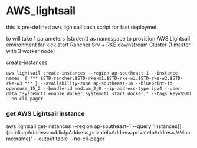 # AWS_lightsail

this is pre-defined aws lightsail bash script for fast deploymet.

to will take 1 parameters (student) as namespace
to provision AWS Lightsail environment for kick start Rancher Srv + RKE downstream Cluster (1 master with 3 worker node)


create-instances
```
aws lightsail create-instances --region ap-southeast-1 --instance-names  { *** $STD-rancher,$STD-rke-m1,$STD-rke-w1,$STD-rke-w2,$STD-rke-w3 *** } --availability-zone ap-southeast-1a --blueprint-id opensuse_15_2 --bundle-id medium_2_0 --ip-address-type ipv4 --user-data "systemctl enable docker;systemctl start docker;" --tags key=$STD --no-cli-pager

```

### get AWS Lightsail instance
aws lightsail get-instances --region ap-southeast-1 --query 'instances[].{publicIpAddress:publicIpAddress,privateIpAddress:privateIpAddress,VMname:name}' --output table --no-cli-pager
